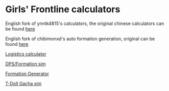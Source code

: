 # Girls' Frontline calculators
English fork of ynntk4815's calculators, the original chinese calculators can be found [here](https://ynntk4815.github.io/gf/)

English fork of chibimonxd's auto formation generation, original can be found [here](https://chibimonxd.github.io/gf/auto.html)

[Logistics calculator](https://bubbet.github.io/gf/main.html)

[DPS/Formation sim](https://bubbet.github.io/gf/main2.html)

[Formation Generator](https://bubbet.github.io/gf/auto.html)

[T-Doll Gacha sim](https://i.imgur.com/iYieU8U.mp4)
